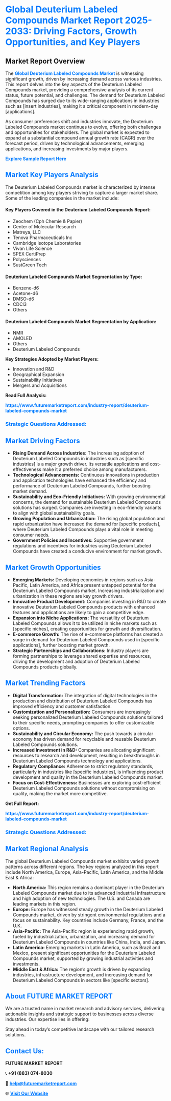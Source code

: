 <h1 style="color: #007BFF;">Global Deuterium Labeled Compounds Market Report 2025-2033: Driving Factors, Growth Opportunities, and Key Players</h1>

<section id="overview">
<h2>Market Report Overview</h2>
<p>The <a href="https://www.futuremarketreport.com/industry-report/deuterium-labeled-compounds-market" style="color: #007BFF; text-decoration: none;"><strong>Global Deuterium Labeled Compounds Market</strong></a> is witnessing significant growth, driven by increasing demand across various industries. This report delves into the key aspects of the Deuterium Labeled Compounds market, providing a comprehensive analysis of its current status, future potential, and challenges. The demand for Deuterium Labeled Compounds has surged due to its wide-ranging applications in industries such as [insert industries], making it a critical component in modern-day [applications].</p>
<p>As consumer preferences shift and industries innovate, the Deuterium Labeled Compounds market continues to evolve, offering both challenges and opportunities for stakeholders. The global market is expected to expand at a substantial compound annual growth rate (CAGR) over the forecast period, driven by technological advancements, emerging applications, and increasing investments by major players.</p>
</section>

<section id="overview">
<p><a href="https://www.futuremarketreport.com/request-sample/reportId=120478" style="color: #007BFF; text-decoration: none;"><strong>Explore Sample Report Here</strong></a></p>
</section>

<section id="key-players">
<h2 style="color: #007BFF;">Market Key Players Analysis</h2>
<p>The Deuterium Labeled Compounds market is characterized by intense competition among key players striving to capture a larger market share. Some of the leading companies in the market include:</p>
<h4>Key Players Covered in the Deuterium Labeled Compounds Report:</h4>
<ul><li>Zeochem (Cph Chemie &amp; Papier)</li><li>Center of Molecular Research</li><li>Matreya, LLC</li><li>Tenova Pharmaceuticals Inc</li><li>Cambridge Isotope Laboratories</li><li>Vivan Life Science</li><li>SPEX CertiPrep</li><li>Polysciences</li><li>SustGreen Tech</li></ul>
<h4>Deuterium Labeled Compounds Market Segmentation by Type:</h4>
<ul><li>Benzene-d6</li><li>Acetone-d6</li><li>DMSO-d6</li><li>CDCl3</li><li>Others</li></ul>

<h4>Deuterium Labeled Compounds Market Segmentation by Application:</h4>
<ul><li>NMR</li><li>AMOLED</li><li>Others</li><li>Deuterium Labeled Compounds</li></ul>
<p><strong>Key Strategies Adopted by Market Players:</strong></p>
<ul>
<li>Innovation and R&D</li>
<li>Geographical Expansion</li>
<li>Sustainability Initiatives</li>
<li>Mergers and Acquisitions</li>
</ul>
</section>

<section>
<p><strong>Read Full Analysis: </strong></p><a href="https://www.futuremarketreport.com/industry-report/deuterium-labeled-compounds-market" style="color: #007BFF; text-decoration: none;"><strong>https://www.futuremarketreport.com/industry-report/deuterium-labeled-compounds-market</strong></a>
<h3 style="color: #007BFF;">Strategic Questions Addressed:</h3>
</section>

<section id="driving-factors">
<h2 style="color: #007BFF;">Market Driving Factors</h2>
<ul>
<li><strong>Rising Demand Across Industries:</strong> The increasing adoption of Deuterium Labeled Compounds in industries such as [specific industries] is a major growth driver. Its versatile applications and cost-effectiveness make it a preferred choice among manufacturers.</li>
<li><strong>Technological Advancements:</strong> Continuous innovations in production and application technologies have enhanced the efficiency and performance of Deuterium Labeled Compounds, further boosting market demand.</li>
<li><strong>Sustainability and Eco-Friendly Initiatives:</strong> With growing environmental concerns, the demand for sustainable Deuterium Labeled Compounds solutions has surged. Companies are investing in eco-friendly variants to align with global sustainability goals.</li>
<li><strong>Growing Population and Urbanization:</strong> The rising global population and rapid urbanization have increased the demand for [specific products], where Deuterium Labeled Compounds plays a vital role in meeting consumer needs.</li>
<li><strong>Government Policies and Incentives:</strong> Supportive government regulations and incentives for industries using Deuterium Labeled Compounds have created a conducive environment for market growth.</li>
</ul>
</section>

<section id="growth-opportunities">
<h2 style="color: #007BFF;">Market Growth Opportunities</h2>
<ul>
<li><strong>Emerging Markets:</strong> Developing economies in regions such as Asia-Pacific, Latin America, and Africa present untapped potential for the Deuterium Labeled Compounds market. Increasing industrialization and urbanization in these regions are key growth drivers.</li>
<li><strong>Innovative Product Development:</strong> Companies investing in R&D to create innovative Deuterium Labeled Compounds products with enhanced features and applications are likely to gain a competitive edge.</li>
<li><strong>Expansion into Niche Applications:</strong> The versatility of Deuterium Labeled Compounds allows it to be utilized in niche markets such as [specific niches], creating opportunities for growth and diversification.</li>
<li><strong>E-commerce Growth:</strong> The rise of e-commerce platforms has created a surge in demand for Deuterium Labeled Compounds used in [specific applications], further boosting market growth.</li>
<li><strong>Strategic Partnerships and Collaborations:</strong> Industry players are forming partnerships to leverage shared expertise and resources, driving the development and adoption of Deuterium Labeled Compounds products globally.</li>
</ul>
</section>

<section id="trending-factors">
<h2 style="color: #007BFF;">Market Trending Factors</h2>
<ul>
<li><strong>Digital Transformation:</strong> The integration of digital technologies in the production and distribution of Deuterium Labeled Compounds has improved efficiency and customer satisfaction.</li>
<li><strong>Customization and Personalization:</strong> Consumers are increasingly seeking personalized Deuterium Labeled Compounds solutions tailored to their specific needs, prompting companies to offer customizable options.</li>
<li><strong>Sustainability and Circular Economy:</strong> The push towards a circular economy has driven demand for recyclable and reusable Deuterium Labeled Compounds solutions.</li>
<li><strong>Increased Investment in R&D:</strong> Companies are allocating significant resources to research and development, resulting in breakthroughs in Deuterium Labeled Compounds technology and applications.</li>
<li><strong>Regulatory Compliance:</strong> Adherence to strict regulatory standards, particularly in industries like [specific industries], is influencing product development and quality in the Deuterium Labeled Compounds market.</li>
<li><strong>Focus on Cost-Effectiveness:</strong> Businesses are exploring cost-efficient Deuterium Labeled Compounds solutions without compromising on quality, making the market more competitive.</li>
</ul>
</section>

<section>
<p><strong>Get Full Report: </strong></p><a href="https://www.futuremarketreport.com/industry-report/deuterium-labeled-compounds-market" style="color: #007BFF; text-decoration: none;"><strong>https://www.futuremarketreport.com/industry-report/deuterium-labeled-compounds-market</strong></a>
<h3 style="color: #007BFF;">Strategic Questions Addressed:</h3>
</section>


<section id="regional-analysis">
<h2 style="color: #007BFF;">Market Regional Analysis</h2>
<p>The global Deuterium Labeled Compounds market exhibits varied growth patterns across different regions. The key regions analyzed in this report include North America, Europe, Asia-Pacific, Latin America, and the Middle East & Africa:</p>
<ul>
<li><strong>North America:</strong> This region remains a dominant player in the Deuterium Labeled Compounds market due to its advanced industrial infrastructure and high adoption of new technologies. The U.S. and Canada are leading markets in this region.</li>
<li><strong>Europe:</strong> Europe has witnessed steady growth in the Deuterium Labeled Compounds market, driven by stringent environmental regulations and a focus on sustainability. Key countries include Germany, France, and the U.K.</li>
<li><strong>Asia-Pacific:</strong> The Asia-Pacific region is experiencing rapid growth, fueled by industrialization, urbanization, and increasing demand for Deuterium Labeled Compounds in countries like China, India, and Japan.</li>
<li><strong>Latin America:</strong> Emerging markets in Latin America, such as Brazil and Mexico, present significant opportunities for the Deuterium Labeled Compounds market, supported by growing industrial activities and investments.</li>
<li><strong>Middle East & Africa:</strong> The region’s growth is driven by expanding industries, infrastructure development, and increasing demand for Deuterium Labeled Compounds in sectors like [specific sectors].</li>
</ul>
</section>

<footer>
<h2 style="color: #007BFF;">About FUTURE MARKET REPORT</h2>
<p>We are a trusted name in market research and advisory services, delivering actionable insights and strategic support to businesses across diverse industries. Our expertise lies in offering:</p>

<p>Stay ahead in today’s competitive landscape with our tailored research solutions.</p>

<h2 style="color: #007BFF;">Contact Us:</h2>
<p><strong>FUTURE MARKET REPORT</strong></p>
<p>📞 <strong>+91 (883) 074-8030</strong></p>
<p>📧 <strong><a href="mailto:help@futuremarketreport.com" style="color: #007BFF;">help@futuremarketreport.com</a></strong></p>
<p>🌐 <strong><a href="https://www.futuremarketreport.com/" style="color: #007BFF;">Visit Our Website</a></strong></p>
</footer>